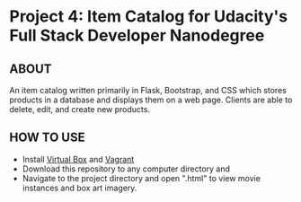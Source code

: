 # Project 4: Item Catalog for Udacity's Full Stack Developer Nanodegree
## ABOUT

An item catalog written primarily in Flask, Bootstrap, and CSS which stores products in a database and displays them on a web page. Clients are able to delete, edit, and create new products.

## HOW TO USE

- Install [Virtual Box](https://www.virtualbox.org/wiki/Download_Old_Builds_5_1) and [Vagrant](https://www.vagrantup.com/downloads.html)
- Download this repository to any computer directory and 
- Navigate to the project directory and open ".html" to view movie instances and box art imagery.
